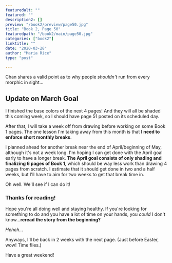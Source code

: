 ```yaml
---
featuredalt: ""
featured: ""
description2: []
preview: "/book2/preview/page50.jpg"
title: "Book 2, Page 50"
featuredpath: "/book2/main/page50.jpg"
categories: ["book2"]
linktitle: ""
date: "2020-03-28"
author: "Maria Rice"
type: "post"

---
```


Chan shares a valid point as to why people _shouldn't_ run from every morphic in sight...

## Update on March Goal

I finished the base colors of the next 4 pages! 
And they will all be shaded this coming week, so I should have page 51 posted on its scheduled day. 

After that, I will take a week off from drawing before working on some Book 1 pages. 
The one lesson I'm taking away from this month is that **I need to enforce short monthly breaks**.

I planned ahead for another break near the end of April/beginning of May, although it's not a week long. 
I'm hoping I can get done with the April goal early to have a longer break. 
**The April goal consists of only shading and finalizing 6 pages of Book 1**, which should be way less work than drawing 4 pages from scratch. 
I estimate that it should get done in two and a half weeks, but I'll have to aim for two weeks to get that break time in.

Oh well. We'll see if I can do it!

### Thanks for reading!

Hope you're all doing well and staying healthy. 
If you're looking for something to do and you have a lot of time on your hands, you _could_ I don't know...**reread the story from the beginning?**

_Heheh..._

Anyways, I'll be back in 2 weeks with the next page. 
(Just before Easter, wow! Time flies.) 

Have a great weekend!
